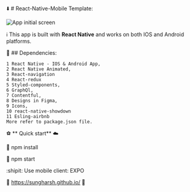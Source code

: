 :arrow_down: # React-Native-Mobile Template:

![App initial screen](https://p50.f0.n0.cdn.getcloudapp.com/items/p9uPJo5B/screen.PNG?v=23fe928fb49a760e31bf1d9b32e0ba76)

:information_source: This app is built with **React Native** and works on both IOS and Android platforms.

:file_folder: ## Dependencies:

```
1 React Native - IOS & Android App,
2 React Native Animated,
3 React-navigation
4 React-redux
5 Styled-components,
6 GraphQl,
7 Contentful,
8 Designs in Figma,
9 Icons,
10 react-native-showdown
11 Esling-airbnb
More refer to package.json file.

```

:soccer: ** Quick start** :cloud:

:ship: npm install

:rocket: npm start

:shipit: Use mobile client: EXPO

:link: https://sungharsh.github.io/ :link:
